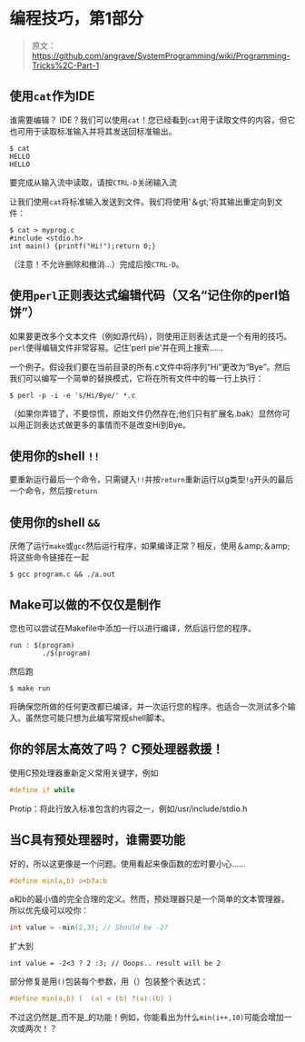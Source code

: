 # 编程技巧，第1部分

> 原文：<https://github.com/angrave/SystemProgramming/wiki/Programming-Tricks%2C-Part-1>

## 使用`cat`作为IDE

谁需要编辑？ IDE？我们可以使用`cat`！您已经看到`cat`用于读取文件的内容，但它也可用于读取标准输入并将其发送回标准输出。

```
$ cat
HELLO
HELLO 
```

要完成从输入流中读取，请按`CTRL-D`关闭输入流

让我们使用`cat`将标准输入发送到文件。我们将使用'＆gt;'将其输出重定向到文件：

```
$ cat > myprog.c
#include <stdio.h>
int main() {printf("Hi!");return 0;} 
```

（注意！不允许删除和撤消...）完成后按`CTRL-D`。

## 使用`perl`正则表达式编辑代码（又名“记住你的perl馅饼”）

如果要更改多个文本文件（例如源代码），则使用正则表达式是一个有用的技巧。 `perl`使得编辑文件非常容易。记住'perl pie'并在网上搜索......

一个例子。假设我们要在当前目录的所有.c文件中将序列“Hi”更改为“Bye”。然后我们可以编写一个简单的替换模式，它将在所有文件中的每一行上执行：

```
$ perl -p -i -e 's/Hi/Bye/' *.c 
```

（如果你弄错了，不要惊慌，原始文件仍然存在;他们只有扩展名.bak）显然你可以用正则表达式做更多的事情而不是改变Hi到Bye。

## 使用你的shell `!!`

要重新运行最后一个命令，只需键入`!!`并按`return`重新运行以g类型`!g`开头的最后一个命令，然后按`return`

## 使用你的shell `&&`

厌倦了运行`make`或`gcc`然后运行程序，如果编译正常？相反，使用＆amp;＆amp;将这些命令链接在一起

```
$ gcc program.c && ./a.out 
```

## Make可以做的不仅仅是制作

您也可以尝试在Makefile中添加一行以进行编译，然后运行您的程序。

```
run : $(program)
        ./$(program) 
```

然后跑

```
$ make run 
```

将确保您所做的任何更改都已编译，并一次运行您的程序。也适合一次测试多个输入。虽然您可能只想为此编写常规shell脚本。

## 你的邻居太高效了吗？ C预处理器救援！

使用C预处理器重新定义常用关键字，例如

```c
#define if while
```

Protip：将此行放入标准包含的内容之一，例如/usr/include/stdio.h

## 当C具有预处理器时，谁需要功能

好的，所以这更像是一个问题。使用看起来像函数的宏时要小心......

```c
#define min(a,b) a<b?a:b
```

a和b的最小值的完全合理的定义。然而，预处理器只是一个简单的文本管理器，所以优先级可以咬你：

```c
int value = -min(2,3); // Should be -2?
```

扩大到

```
int value = -2<3 ? 2 :3; // Ooops.. result will be 2 
```

部分修复是用`()`包装每个参数，用（）包装整个表达式：

```c
#define min(a,b) (  (a) < (b) ?(a):(b) )
```

不过这仍然是_而不是_的功能！例如，你能看出为什么`min(i++,10)`可能会增加一次或两次！？